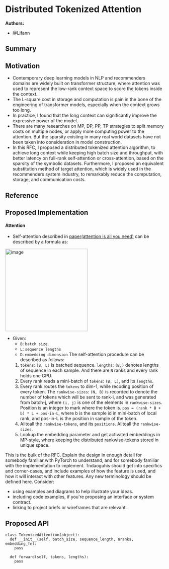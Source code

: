 # Distributed Tokenized Attention

**Authors:**
* @Lifann

## **Summary**

## **Motivation**
- Contemporary deep learning models in NLP and recommenders domains are widely built on transformer structure, where attention was used to represent the low-rank
  context space to score the tokens inside the context.
- The L-square cost in storage and computation is pain in the bone of the engineering of transformer models, especially when the context grows too long.
- In practice, I found that the long context can significantly improve the expressive power of the model.
- There are many researches on MP, DP, PP, TP strategies to split memory costs on multiple nodes, or apply more computing power to the attention. But the sparsity
  existing in many real world datasets have not been taken into consideration in model construction.
- In this RFC, I proposed a distributed tokenized attention algorithm, to achieve long context while keeping high batch size and throughput, with
  better latency on full-rank self-attention or cross-attention, based on the sparsity of the symbolic datasets. Furthermore, I proposed an equivalent substitution
  method of target attention, which is widely used in the recommenders system industry, to remarkably reduce the computation, storage, and communication costs.

## Reference

## **Proposed Implementation**

#### Attention
- Self-attention described in [paper(attention is all you need)](https://arxiv.org/abs/1706.03762) can be described by a formula as:
<img width="262" alt="image" src="https://github.com/Lifann/TokenizedAttention/assets/67221898/8abf3559-3607-4ea9-beaa-270ff55ae0be">

- Given:
  * `B`: `batch size`,
  * `L`: `sequence lengths`
  * `D`: `embedding dimension`
  The self-attention procedure can be described as follows:
  1. `tokens`: `(B, L)` is batched sequence. `lengths`: `(B,)` denotes lengths of sequence in each sample.
     And there are `N` ranks and every rank holds one GPU.
  2. Every rank reads a mini-batch of `tokens`: `(B, L)`, and its `lengths`.
  3. Every rank routes the `tokens` to dim-1, while recoding position of every token. The `rankwise-sizes`: `(N, B)`
     is recorded to denote the number of tokens which will be sent to rank-i, and was generated from batch-j, where
	 `(i, j)` is one of the elements in `rankwise-sizes`. Position is an integer to mark where the token is.
	 `pos = (rank * B + b) * L + pos-in-L`, where b is the sample id in mini-batch of local rank, and pos-in-L is the
	 position in sample of the token.
  4. Alltoall the `rankwise-tokens`, and its `positions`. Alltoall the `rankwise-sizes`.
  5. Lookup the embedding parameter and get activated embeddings in MP-style, where keeping the distributed
     rankwise-tokens stored in unique space.

This is the bulk of the RFC. Explain the design in enough detail for somebody familiar with PyTorch to understand, and for somebody familiar with the implementation to implement. 
Tndaoguhis should get into specifics and corner-cases, and include examples of how the feature is used, and how it will interact with other features. Any new terminology should be defined here.
Consider:
*   using examples and diagrams to help illustrate your ideas.
*   including code examples, if you're proposing an interface or system contract.
*   linking to project briefs or wireframes that are relevant.

## **Proposed API**

```python3
class TokenizedAttention(object):
  def __init__(self, batch_size, sequence_length, nranks, embedding_fn):
    pass

  def forward(self, tokens, lengths):
    pass
```
